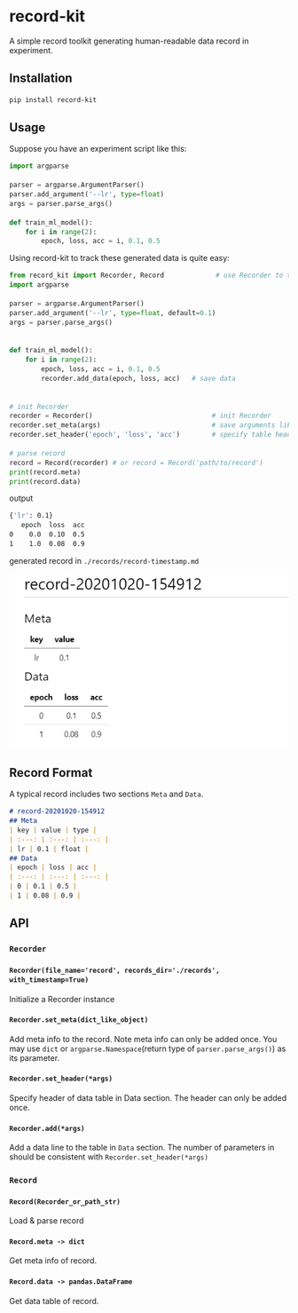 # record-kit
A simple record toolkit generating human-readable data record in experiment.

##  Installation
```bash
pip install record-kit
```

## Usage
Suppose you have an experiment script like this:
```python
import argparse

parser = argparse.ArgumentParser()
parser.add_argument('--lr', type=float)
args = parser.parse_args()

def train_ml_model():
    for i in range(2):
        epoch, loss, acc = i, 0.1, 0.5
```
Using record-kit to track these generated data is quite easy:
```python
from record_kit import Recorder, Record             # use Recorder to track experiment data
import argparse

parser = argparse.ArgumentParser()
parser.add_argument('--lr', type=float, default=0.1)
args = parser.parse_args()


def train_ml_model():
    for i in range(2):
        epoch, loss, acc = i, 0.1, 0.5
        recorder.add_data(epoch, loss, acc)   # save data


# init Recorder
recorder = Recorder()                              # init Recorder
recorder.set_meta(args)                            # save arguments like hyperparameters
recorder.set_header('epoch', 'loss', 'acc')        # specify table header

# parse record
record = Record(recorder) # or record = Record('path/to/record')
print(record.meta)
print(record.data)
```
output
```bash
{'lr': 0.1}
   epoch  loss  acc
0    0.0  0.10  0.5
1    1.0  0.08  0.9
```

generated record in `./records/record-timestamp.md`

![record_example](https://github.com/actcwlf/record-kit/blob/main/docs/record.png)
## Record Format
A typical record includes two sections `Meta` and `Data`.
```markdown
# record-20201020-154912
## Meta
| key | value | type |
| :---: | :---: | :---: |
| lr | 0.1 | float |
## Data
| epoch | loss | acc |
| :---: | :---: | :---: |
| 0 | 0.1 | 0.5 |
| 1 | 0.08 | 0.9 |
```
## API
### `Recorder`
#### `Recorder(file_name='record', records_dir='./records', with_timestamp=True)`
Initialize a Recorder instance

#### `Recorder.set_meta(dict_like_object)`
Add meta info to the record. Note meta info can only be added once. 
You may use `dict` or `argparse.Namespace`(return type of `parser.parse_args()`) as its parameter.

#### `Recorder.set_header(*args)`
Specify header of data table in Data section. The header can only be added once. 

#### `Recorder.add(*args)`
Add a data line to the table in `Data` section.
The number of parameters in should be consistent with `Recorder.set_header(*args)`

### `Record`
#### `Record(Recorder_or_path_str)`
Load & parse record

#### `Record.meta -> dict`
Get meta info of record.

#### `Record.data -> pandas.DataFrame`
Get data table of record.

